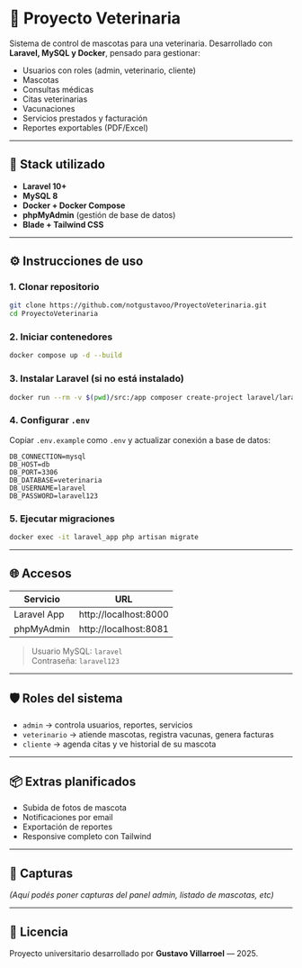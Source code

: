 # 🐾 Proyecto Veterinaria

Sistema de control de mascotas para una veterinaria. Desarrollado con **Laravel, MySQL y Docker**, pensado para gestionar:

- Usuarios con roles (admin, veterinario, cliente)
- Mascotas
- Consultas médicas
- Citas veterinarias
- Vacunaciones
- Servicios prestados y facturación
- Reportes exportables (PDF/Excel)

---

## 🚀 Stack utilizado

- **Laravel 10+**
- **MySQL 8**
- **Docker + Docker Compose**
- **phpMyAdmin** (gestión de base de datos)
- **Blade + Tailwind CSS**

---

## ⚙️ Instrucciones de uso

### 1. Clonar repositorio

```bash
git clone https://github.com/notgustavoo/ProyectoVeterinaria.git
cd ProyectoVeterinaria
```

### 2. Iniciar contenedores

```bash
docker compose up -d --build
```

### 3. Instalar Laravel (si no está instalado)

```bash
docker run --rm -v $(pwd)/src:/app composer create-project laravel/laravel .
```

### 4. Configurar `.env`

Copiar `.env.example` como `.env` y actualizar conexión a base de datos:

```
DB_CONNECTION=mysql
DB_HOST=db
DB_PORT=3306
DB_DATABASE=veterinaria
DB_USERNAME=laravel
DB_PASSWORD=laravel123
```

### 5. Ejecutar migraciones

```bash
docker exec -it laravel_app php artisan migrate
```

---

## 🌐 Accesos

| Servicio     | URL                       |
|--------------|---------------------------|
| Laravel App  | http://localhost:8000     |
| phpMyAdmin   | http://localhost:8081     |

> Usuario MySQL: `laravel`  
> Contraseña: `laravel123`

---

## 🛡️ Roles del sistema

- `admin` → controla usuarios, reportes, servicios
- `veterinario` → atiende mascotas, registra vacunas, genera facturas
- `cliente` → agenda citas y ve historial de su mascota

---

## 📦 Extras planificados

- Subida de fotos de mascota
- Notificaciones por email
- Exportación de reportes
- Responsive completo con Tailwind

---

## 📸 Capturas

*(Aquí podés poner capturas del panel admin, listado de mascotas, etc)*

---

## 🤝 Licencia

Proyecto universitario desarrollado por **Gustavo Villarroel** — 2025.